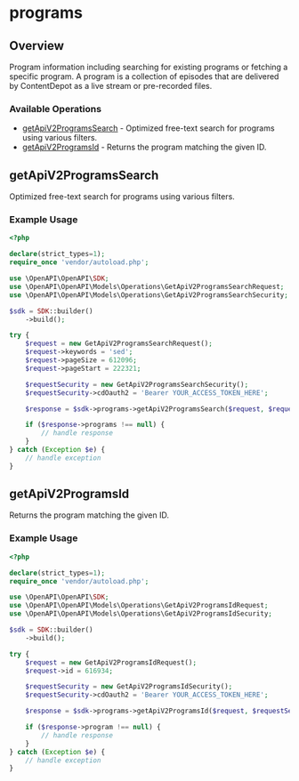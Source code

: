 # programs

## Overview

Program information including searching for existing programs or fetching a specific program. A program is a collection of episodes that are delivered by ContentDepot as a live stream or pre-recorded files.

### Available Operations

* [getApiV2ProgramsSearch](#getapiv2programssearch) - Optimized free-text search for programs using various filters.
* [getApiV2ProgramsId](#getapiv2programsid) - Returns the program matching the given ID.

## getApiV2ProgramsSearch

Optimized free-text search for programs using various filters.

### Example Usage

```php
<?php

declare(strict_types=1);
require_once 'vendor/autoload.php';

use \OpenAPI\OpenAPI\SDK;
use \OpenAPI\OpenAPI\Models\Operations\GetApiV2ProgramsSearchRequest;
use \OpenAPI\OpenAPI\Models\Operations\GetApiV2ProgramsSearchSecurity;

$sdk = SDK::builder()
    ->build();

try {
    $request = new GetApiV2ProgramsSearchRequest();
    $request->keywords = 'sed';
    $request->pageSize = 612096;
    $request->pageStart = 222321;

    $requestSecurity = new GetApiV2ProgramsSearchSecurity();
    $requestSecurity->cdOauth2 = 'Bearer YOUR_ACCESS_TOKEN_HERE';

    $response = $sdk->programs->getApiV2ProgramsSearch($request, $requestSecurity);

    if ($response->programs !== null) {
        // handle response
    }
} catch (Exception $e) {
    // handle exception
}
```

## getApiV2ProgramsId

Returns the program matching the given ID.

### Example Usage

```php
<?php

declare(strict_types=1);
require_once 'vendor/autoload.php';

use \OpenAPI\OpenAPI\SDK;
use \OpenAPI\OpenAPI\Models\Operations\GetApiV2ProgramsIdRequest;
use \OpenAPI\OpenAPI\Models\Operations\GetApiV2ProgramsIdSecurity;

$sdk = SDK::builder()
    ->build();

try {
    $request = new GetApiV2ProgramsIdRequest();
    $request->id = 616934;

    $requestSecurity = new GetApiV2ProgramsIdSecurity();
    $requestSecurity->cdOauth2 = 'Bearer YOUR_ACCESS_TOKEN_HERE';

    $response = $sdk->programs->getApiV2ProgramsId($request, $requestSecurity);

    if ($response->program !== null) {
        // handle response
    }
} catch (Exception $e) {
    // handle exception
}
```
